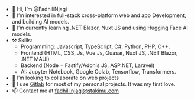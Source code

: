 - 👋 Hi, I’m @FadhiliNjagi
- 👀 I’m interested in full-stack cross-platform web and app Development, and building AI models.
- 🌱 I’m currently learning .NET Blazor, Nuxt JS and using Hugging Face AI models.
- ⚒  Skills:
  - Programming: Javascript, TypeScript, C#, Python, PHP, C++.
  - Frontend (HTML, CSS, Js, Vue Js, Quasar, Nuxt JS, .NET Blazor, .NET MAUI)
  - Backend (Node + Fastify/Adonis JS, ASP.NET, Laravel)
  - AI: Jupyter Notebook, Google Colab, Tensorflow, Transformers.
- 💞️ I’m looking to collaborate on web projects
- 📝 I use [Gitlab](https://gitlab.com/fadhili_njagi) for most of my personal projects. It was my first love.
- 📫 Contact me at fadhili.njagi@stakimu.com

<!---
FadhiliNjagi/FadhiliNjagi is a ✨ special ✨ repository because its `README.md` (this file) appears on your GitHub profile.
You can click the Preview link to take a look at your changes.
--->
